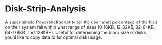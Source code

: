 # Disk-Strip-Analysis
A super simple Powershell script to tell the user what percentage of the files on their system fall within what range of sizes (0-16KB, 16-32KB, 32-64KB, 64-128KB, and 128KB+). Useful for determining the block size of disks you'd like to copy data to for optimal disk usage.
